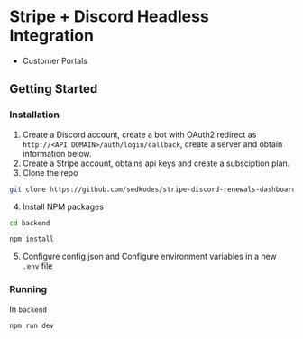 # Stripe + Discord Headless Integration
- Customer Portals

## Getting Started

### Installation
1. Create a Discord account, create a bot with OAuth2 redirect as ```http://<API DOMAIN>/auth/login/callback```, create a server and obtain information below.
2. Create a Stripe account, obtains api keys and create a subsciption plan.
3. Clone the repo
```sh
git clone https://github.com/sedkodes/stripe-discord-renewals-dashboard
```
4. Install NPM packages
```sh
cd backend
```
```sh
npm install
```

5. Configure config.json and Configure environment variables in a new `.env` file

### Running
In ```backend```
```
npm run dev
```